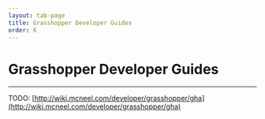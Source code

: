 ```yaml
---
layout: tab-page
title: Grasshopper Developer Guides
order: 6
---
```


# Grasshopper Developer Guides
---

TODO: [http://wiki.mcneel.com/developer/grasshopper/gha](http://wiki.mcneel.com/developer/grasshopper/gha)
